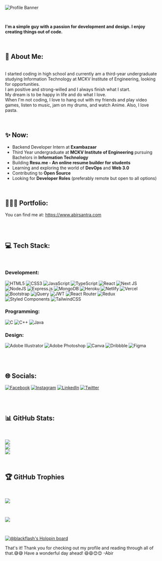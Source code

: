 
![Profile Banner](https://i.imgur.com/ax0vWKf.png)

<br>

**I'm a simple guy with a passion for development and design. I enjoy creating things out of code.**

<br>

## 💫 About Me:

<br>I started coding in high school and currently am a third-year undergraduate studying Information Technology at MCKV Institute of Engineering, looking for opportunities.<br>I am positive and strong-willed and I always finish what I start. <br>My dream is to be happy in life and do what I love.<br>When I'm not coding, I love to hang out with my friends and play video games, listen to music, jam on my drums, and watch Anime. Also, I love pasta.

<br>

## ✨ Now:

- Backend Developer Intern at **Exambazaar**
- Third Year undergraduate at **MCKV Institute of Engineering** pursuing Bachelors in **Information Technology**
- Building **Resu.me - An online resume builder for students**
- Learning and exploring the world of **DevOps** and **Web 3.0**
- Contributing to **Open Source**
- Looking for **Developer Roles** (preferably remote but open to all options)

<br>

## 🧑🏽‍💻 Portfolio:
You can find me at: <https://www.abirsantra.com>

<br>



<br>

## 💻 Tech Stack:

<br>

### Development:

![HTML5](https://img.shields.io/badge/html5-%23E34F26.svg?style=for-the-badge&logo=html5&logoColor=white)
![CSS3](https://img.shields.io/badge/css3-%231572B6.svg?style=for-the-badge&logo=css3&logoColor=white)
![JavaScript](https://img.shields.io/badge/javascript-%23323330.svg?style=for-the-badge&logo=javascript&logoColor=%23F7DF1E)
![TypeScript](https://img.shields.io/badge/typescript-%23007ACC.svg?style=for-the-badge&logo=typescript&logoColor=white)
![React](https://img.shields.io/badge/react-%2320232a.svg?style=for-the-badge&logo=react&logoColor=%2361DAFB)
![Next JS](https://img.shields.io/badge/Next-black?style=for-the-badge&logo=next.js&logoColor=white)
![NodeJS](https://img.shields.io/badge/node.js-6DA55F?style=for-the-badge&logo=node.js&logoColor=white)
![Express.js](https://img.shields.io/badge/express.js-%23404d59.svg?style=for-the-badge&logo=express&logoColor=%2361DAFB)
![MongoDB](https://img.shields.io/badge/MongoDB-%234ea94b.svg?style=for-the-badge&logo=mongodb&logoColor=white)
![Heroku](https://img.shields.io/badge/heroku-%23430098.svg?style=for-the-badge&logo=heroku&logoColor=white)
![Netlify](https://img.shields.io/badge/netlify-%23000000.svg?style=for-the-badge&logo=netlify&logoColor=#00C7B7)
![Vercel](https://img.shields.io/badge/vercel-%23000000.svg?style=for-the-badge&logo=vercel&logoColor=white)
![Bootstrap](https://img.shields.io/badge/bootstrap-%23563D7C.svg?style=for-the-badge&logo=bootstrap&logoColor=white)
![jQuery](https://img.shields.io/badge/jquery-%230769AD.svg?style=for-the-badge&logo=jquery&logoColor=white)
![JWT](https://img.shields.io/badge/JWT-black?style=for-the-badge&logo=JSON%20web%20tokens)
![React Router](https://img.shields.io/badge/React_Router-CA4245?style=for-the-badge&logo=react-router&logoColor=white)
![Redux](https://img.shields.io/badge/redux-%23593d88.svg?style=for-the-badge&logo=redux&logoColor=white)
![Styled Components](https://img.shields.io/badge/styled--components-DB7093?style=for-the-badge&logo=styled-components&logoColor=white)
![TailwindCSS](https://img.shields.io/badge/tailwindcss-%2338B2AC.svg?style=for-the-badge&logo=tailwind-css&logoColor=white)

### Programming:

![C](https://img.shields.io/badge/c-%2300599C.svg?style=for-the-badge&logo=c&logoColor=white)
![C++](https://img.shields.io/badge/c++-%2300599C.svg?style=for-the-badge&logo=c%2B%2B&logoColor=white)
![Java](https://img.shields.io/badge/java-%23ED8B00.svg?style=for-the-badge&logo=java&logoColor=white)

### Design:

![Adobe Illustrator](https://img.shields.io/badge/adobeillustrator-%23FF9A00.svg?style=for-the-badge&logo=adobeillustrator&logoColor=white)
![Adobe Photoshop](https://img.shields.io/badge/adobephotoshop-%2331A8FF.svg?style=for-the-badge&logo=adobephotoshop&logoColor=white)
![Canva](https://img.shields.io/badge/Canva-%2300C4CC.svg?style=for-the-badge&logo=Canva&logoColor=white)
![Dribbble](https://img.shields.io/badge/Dribbble-EA4C89?style=for-the-badge&logo=dribbble&logoColor=white)
![Figma](https://img.shields.io/badge/figma-%23F24E1E.svg?style=for-the-badge&logo=figma&logoColor=white)

<br>



<br>

## 🌐 Socials:

[![Facebook](https://img.shields.io/badge/Facebook-%231877F2.svg?logo=Facebook&logoColor=white)](https://facebook.com/drummingfreak)
[![Instagram](https://img.shields.io/badge/Instagram-%23E4405F.svg?logo=Instagram&logoColor=white)](https://instagram.com/thedrummingfreak)
[![LinkedIn](https://img.shields.io/badge/LinkedIn-%230077B5.svg?logo=linkedin&logoColor=white)](https://linkedin.com/in/abir-santra-8a9305205)
[![Twitter](https://img.shields.io/badge/Twitter-%231DA1F2.svg?logo=Twitter&logoColor=white)](https://twitter.com/DezignDeck)<br>

<br>



<br>

## 📊 GitHub Stats:

<br>

![](https://github-readme-stats.vercel.app/api?username=AbirSantra&theme=monokai&hide_border=true&include_all_commits=true&count_private=true)<br/>
![](https://github-readme-streak-stats.herokuapp.com/?user=AbirSantra&theme=monokai&hide_border=true)<br/>
![](https://github-readme-stats.vercel.app/api/top-langs/?username=AbirSantra&theme=monokai&hide_border=true&include_all_commits=true&count_private=true&layout=compact)

<br>

## 🏆 GitHub Trophies

<br>

![](https://github-profile-trophy.vercel.app/?username=AbirSantra&theme=monokai&no-frame=true&no-bg=true&margin-w=4)


<br>

[![](https://visitcount.itsvg.in/api?id=AbirSantra&icon=9&color=0)](https://visitcount.itsvg.in)


<br>


[![@blackflash's Holopin board](https://holopin.io/api/user/board?user=blackflash)](https://holopin.io/@blackflash)


That's it! Thank you for checking out my profile and reading through all of that.😅😅 
Have a wonderful day ahead! 😄😄😊😊
-Abir


<!---
AbirSantra/AbirSantra is a ✨ special ✨ repository because its `README.md` (this file) appears on your GitHub profile.
You can click the Preview link to take a look at your changes.
--->
